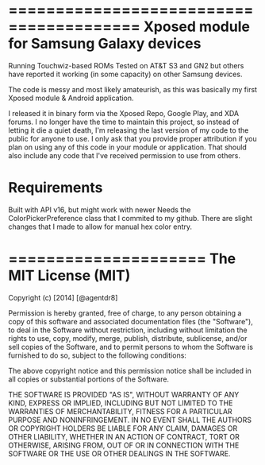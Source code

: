 ========================================
Xposed module for Samsung Galaxy devices
========================================

Running Touchwiz-based ROMs
Tested on AT&T S3 and GN2 but others have reported it working (in some capacity) on other Samsung devices.

The code is messy and most likely amateurish, as this was basically my first Xposed module & Android application.

I released it in binary form via the Xposed Repo, Google Play, and XDA forums. I no longer have the time to maintain
this project, so instead of letting it die a quiet death, I'm releasing the last version of my code to the public
for anyone to use. I only ask that you provide proper attribution if you plan on using any of this code in your
module or application. That should also include any code that I've received permission to use from others.

Requirements
============

Built with API v16, but might work with newer
Needs the ColorPickerPreference class that I commited to my github. There are slight changes that I made to allow
for manual hex color entry.

=====================
The MIT License (MIT)
=====================

Copyright (c) [2014] [@agentdr8]

Permission is hereby granted, free of charge, to any person obtaining a copy
of this software and associated documentation files (the "Software"), to deal
in the Software without restriction, including without limitation the rights
to use, copy, modify, merge, publish, distribute, sublicense, and/or sell
copies of the Software, and to permit persons to whom the Software is
furnished to do so, subject to the following conditions:

The above copyright notice and this permission notice shall be included in all
copies or substantial portions of the Software.

THE SOFTWARE IS PROVIDED "AS IS", WITHOUT WARRANTY OF ANY KIND, EXPRESS OR
IMPLIED, INCLUDING BUT NOT LIMITED TO THE WARRANTIES OF MERCHANTABILITY,
FITNESS FOR A PARTICULAR PURPOSE AND NONINFRINGEMENT. IN NO EVENT SHALL THE
AUTHORS OR COPYRIGHT HOLDERS BE LIABLE FOR ANY CLAIM, DAMAGES OR OTHER
LIABILITY, WHETHER IN AN ACTION OF CONTRACT, TORT OR OTHERWISE, ARISING FROM,
OUT OF OR IN CONNECTION WITH THE SOFTWARE OR THE USE OR OTHER DEALINGS IN THE
SOFTWARE.
